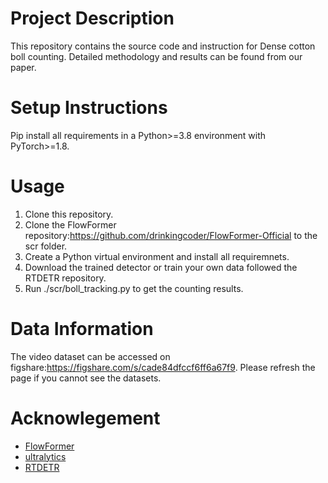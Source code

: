 # Project Description
This repository contains the source code and instruction for Dense cotton boll counting. Detailed methodology and results can be found from our paper.

# Setup Instructions
Pip install all requirements in a Python>=3.8 environment with PyTorch>=1.8. 

# Usage
1. Clone this repository.
2. Clone the FlowFormer repository:<https://github.com/drinkingcoder/FlowFormer-Official> to the scr folder.
3. Create a Python virtual environment and install all requiremnets.
4. Download the trained detector or train your own data followed the RTDETR repository.
5. Run ./scr/boll_tracking.py to get the counting results.

# Data Information
The video dataset can be accessed on figshare:<https://figshare.com/s/cade84dfccf6ff6a67f9>. Please refresh the page if you cannot see the datasets.

# Acknowlegement
- [FlowFormer](https://github.com/drinkingcoder/FlowFormer-Official)
- [ultralytics](https://github.com/ultralytics/ultralytics)
- [RTDETR](https://github.com/lyuwenyu/RT-DETR)
